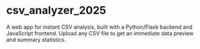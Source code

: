 # csv_analyzer_2025
A web app for instant CSV analysis, built with a Python/Flask backend and JavaScript frontend. Upload any CSV file to get an immediate data preview and summary statistics.
